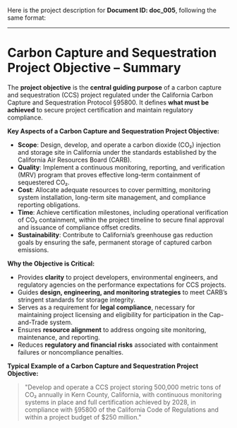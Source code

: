 Here is the project description for **Document ID: doc_005**, following the same format:

---

# **Carbon Capture and Sequestration Project Objective – Summary**

The **project objective** is the **central guiding purpose** of a carbon capture and sequestration (CCS) project regulated under the California Carbon Capture and Sequestration Protocol §95800. It defines **what must be achieved** to secure project certification and maintain regulatory compliance.

**Key Aspects of a Carbon Capture and Sequestration Project Objective:**
- **Scope**: Design, develop, and operate a carbon dioxide (CO₂) injection and storage site in California under the standards established by the California Air Resources Board (CARB).
- **Quality**: Implement a continuous monitoring, reporting, and verification (MRV) program that proves effective long-term containment of sequestered CO₂.
- **Cost**: Allocate adequate resources to cover permitting, monitoring system installation, long-term site management, and compliance reporting obligations.
- **Time**: Achieve certification milestones, including operational verification of CO₂ containment, within the project timeline to secure final approval and issuance of compliance offset credits.
- **Sustainability**: Contribute to California’s greenhouse gas reduction goals by ensuring the safe, permanent storage of captured carbon emissions.

**Why the Objective is Critical:**
- Provides **clarity** to project developers, environmental engineers, and regulatory agencies on the performance expectations for CCS projects.
- Guides **design, engineering, and monitoring strategies** to meet CARB’s stringent standards for storage integrity.
- Serves as a requirement for **legal compliance**, necessary for maintaining project licensing and eligibility for participation in the Cap-and-Trade system.
- Ensures **resource alignment** to address ongoing site monitoring, maintenance, and reporting.
- Reduces **regulatory and financial risks** associated with containment failures or noncompliance penalties.

**Typical Example of a Carbon Capture and Sequestration Project Objective:**
> "Develop and operate a CCS project storing 500,000 metric tons of CO₂ annually in Kern County, California, with continuous monitoring systems in place and full certification achieved by 2028, in compliance with §95800 of the California Code of Regulations and within a project budget of $250 million."

 